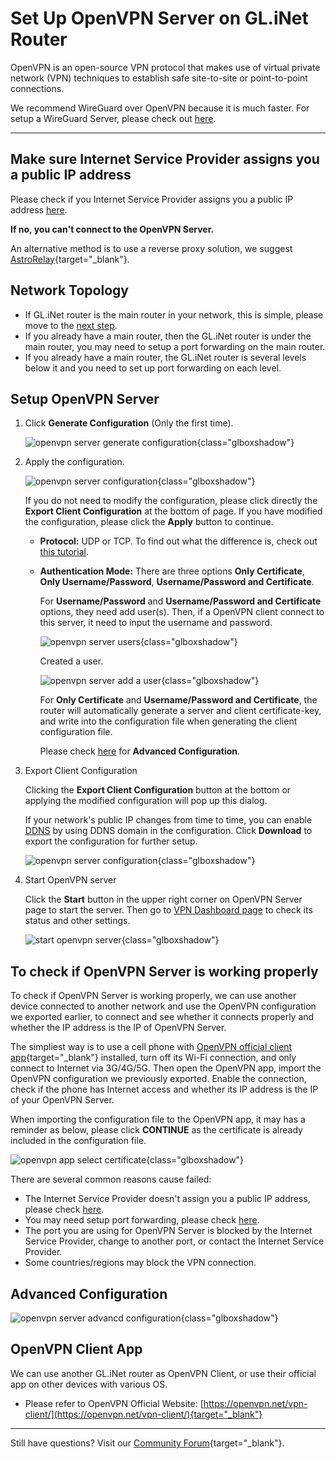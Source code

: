 # Set Up OpenVPN Server on GL.iNet Router

OpenVPN is an open-source VPN protocol that makes use of virtual private network (VPN) techniques to establish safe site-to-site or point-to-point connections. 

We recommend WireGuard over OpenVPN because it is much faster. For setup a WireGuard Server, please check out [here](../wireguard_server).

---

## Make sure Internet Service Provider assigns you a public IP address

Please check if you Internet Service Provider assigns you a public IP address [here](../how_to_check_if_isp_assigns_you_a_public_ip_address).

**If no, you can't connect to the OpenVPN Server.**

An alternative method is to use a reverse proxy solution, we suggest [AstroRelay](https://www.astrorelay.com/){target="_blank"}.

## Network Topology

* If GL.iNet router is the main router in your network, this is simple, please move to the [next step](#setup-openvpn-server).
* If you already have a main router, then the GL.iNet router is under the main router, you may need to setup a port forwarding on the main router.
* If you already have a main router, the GL.iNet router is several levels below it and you need to set up port forwarding on each level.

## Setup OpenVPN Server

1. Click **Generate Configuration** (Only the first time).

    ![openvpn server generate configuration](https://static.gl-inet.com/docs/en/4/tutorials/openvpn_server/openvpn_server_generate_config.png){class="glboxshadow"}

2. Apply the configuration.

    ![openvpn server configuration](https://static.gl-inet.com/docs/en/4/tutorials/openvpn_server/openvpn_server_configuration.png){class="glboxshadow"}

    If you do not need to modify the configuration, please click directly the **Export Client Configuration** at the bottom of page. If you have modified the configuration, please click the **Apply** button to continue.

    * **Protocol:** UDP or TCP. To find out what the difference is, check out [this tutorial](../openvpn_tcp_udp/).

    * **Authentication Mode:** There are three options **Only Certificate**, **Only Username/Password**, **Username/Password and Certificate**. 
    
        For **Username/Password** and **Username/Password and Certificate** options, they need add user(s). Then, if a OpenVPN client connect to this server, it need to input the username and password.

        ![openvpn server users](https://static.gl-inet.com/docs/en/4/tutorials/openvpn_server/openvpn_server_users.png){class="glboxshadow"}

        Created a user.

        ![openvpn server add a user](https://static.gl-inet.com/docs/en/4/tutorials/openvpn_server/openvpn_server_add_a_user.png){class="glboxshadow"}

        For **Only Certificate** and **Username/Password and Certificate**, the router will automatically generate a server and client certificate-key, and write into the configuration file when generating the client configuration file.

        Please check [here](#advanced-configuration) for **Advanced Configuration**.

3. Export Client Configuration

    Clicking the **Export Client Configuration** button at the bottom or applying the modified configuration will pop up this dialog.

    If your network's public IP changes from time to time, you can enable [DDNS](../ddns/) by using DDNS domain in the configuration. Click **Download** to export the configuration for further setup.

    ![openvpn server configuration](https://static.gl-inet.com/docs/en/4/tutorials/openvpn_server/openvpn_server_export_client_configuration.png){class="glboxshadow"}

4. Start OpenVPN server

    Click the **Start** button in the upper right corner on OpenVPN Server page to start the server. Then go to [VPN Dashboard page](../vpn_dashboard#vpn-server) to check its status and other settings.

    ![start openvpn server](https://static.gl-inet.com/docs/en/4/tutorials/openvpn_server/start_openvpn_server.png){class="glboxshadow"}

## To check if OpenVPN Server is working properly

To check if OpenVPN Server is working properly, we can use another device connected to another network and use the OpenVPN configuration we exported earlier, to connect and see whether it connects properly and whether the IP address is the IP of OpenVPN Server.

The simpliest way is to use a cell phone with [OpenVPN official client app](https://openvpn.net/vpn-client/){target="_blank"} installed, turn off its Wi-Fi connection, and only connect to Internet via 3G/4G/5G. Then open the OpenVPN app, import the OpenVPN configuration we previously exported. Enable the connection, check if the phone has Internet access and whether its IP address is the IP of your OpenVPN Server.

When importing the configuration file to the OpenVPN app, it may has a reminder as below, please click **CONTINUE** as the certificate is already included in the configuration file.

![openvpn app select certificate](https://static.gl-inet.com/docs/en/4/tutorials/openvpn_server/select_certificate.png){class="glboxshadow"}

There are several common reasons cause failed:

* The Internet Service Provider doesn't assign you a public IP address, please check [here](#make-sure-internet-service-provider-assigns-you-a-public-ip-address).
* You may need setup port forwarding, please check [here](#network-topology).
* The port you are using for OpenVPN Server is blocked by the Internet Service Provider, change to another port, or contact the Internet Service Provider.
* Some countries/regions may block the VPN connection.

## Advanced Configuration

![openvpn server advancd configuration](https://static.gl-inet.com/docs/en/4/tutorials/openvpn_server/openvpn_server_advanced_configuration.png){class="glboxshadow"}

## OpenVPN Client App

We can use another GL.iNet router as OpenVPN Client, or use their official app on other devices with various OS.

- Please refer to OpenVPN Official Website: [https://openvpn.net/vpn-client/](https://openvpn.net/vpn-client/){target="_blank"}

---

Still have questions? Visit our [Community Forum](https://forum.gl-inet.com){target="_blank"}.
